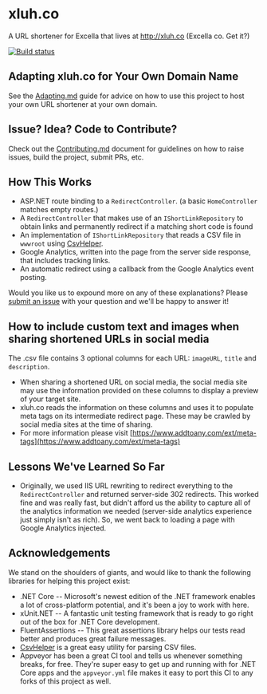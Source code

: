 # xluh.co

A URL shortener for Excella that lives at <http://xluh.co> (Excella co. Get it?)

[![Build status](https://ci.appveyor.com/api/projects/status/n2268tskumo12j57?svg=true)](https://ci.appveyor.com/project/SeanKilleen/xluhco)

## Adapting xluh.co for Your Own Domain Name

See the [Adapting.md](ADAPTING.md) guide for advice on how to use this project to host your own URL shortener at your own domain.

## Issue? Idea? Code to Contribute?

Check out the [Contributing.md](CONTRIBUTING.md) document for guidelines on how to raise issues, build the project, submit PRs, etc.

## How This Works

* ASP.NET route binding to a `RedirectController`. (a basic `HomeController` matches empty routes.)
* A `RedirectController` that makes use of an `IShortLinkRepository` to obtain links and permanently redirect if a matching short code is found
* An implementation of `IShortLinkRepository` that reads a CSV file in `wwwroot` using [CsvHelper](https://joshclose.github.io/CsvHelper/).
* Google Analytics, written into the page from the server side response, that includes tracking links.
* An automatic redirect using a callback from the Google Analytics event posting.

Would you like us to expound more on any of these explanations? Please [submit an issue](http://github.com/excellalabs/xluhco/issues/new) with your question and we'll be happy to answer it!

## How to include custom text and images when sharing shortened URLs in social media

The .csv file contains 3 optional columns for each URL: `imageURL`, `title` and `description`. 
* When sharing a shortened URL on social media, the social media site may use the information provided on these columns to display a preview of your target site.
* xluh.co reads the information on these columns and uses it to populate meta tags on its intermediate redirect page. These may be crawled by social media sites at the time of sharing.
* For more information please visit [https://www.addtoany.com/ext/meta-tags](https://www.addtoany.com/ext/meta-tags)

## Lessons We've Learned So Far

* Originally, we used IIS URL rewriting to redirect everything to the `RedirectController` and returned server-side 302 redirects. This worked fine and was really fast, but didn't afford us the ability to capture all of the analytics information we needed (server-side analytics experience just simply isn't as rich). So, we went back to loading a page with Google Analytics injected.

## Acknowledgements

We stand on the shoulders of giants, and would like to thank the following libraries for helping this project exist:

* .NET Core -- Microsoft's newest edition of the .NET framework enables a lot of cross-platform potential, and it's been a joy to work with here.
* xUnit.NET -- A fantastic unit testing framework that is ready to go right out of the box for .NET Core development.
* FluentAssertions -- This great assertions library helps our tests read better and produces great failure messages.
* [CsvHelper](https://joshclose.github.io/CsvHelper/) is a great easy utility for parsing CSV files.
* Appveyor has been a great CI tool and tells us whenever something breaks, for free. They're super easy to get up and running with for .NET Core apps and the `appveyor.yml` file makes it easy to port this CI to any forks of this project as well. 
